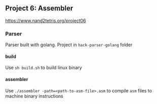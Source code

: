 ## Project 6: Assembler
https://www.nand2tetris.org/project06

### Parser
Parser built with golang. Project in `hack-parser-golang` folder

#### build
Use `sh build.sh` to build linux binary

#### assembler
Use `./assembler -path=<path-to-asm-file>.asm` to compile `asm` files to machine binary instructions